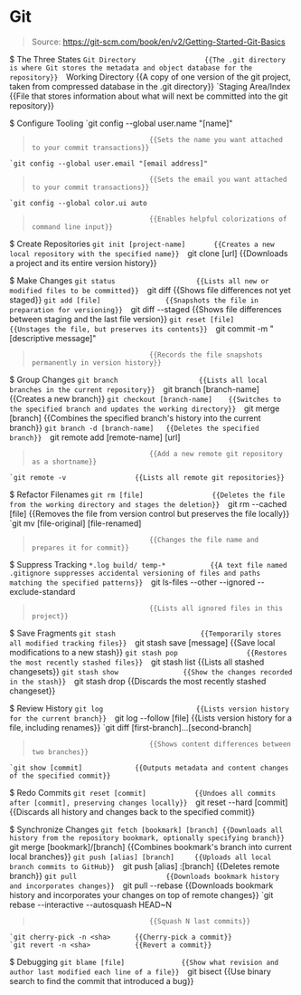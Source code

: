 # Git

> Source: https://git-scm.com/book/en/v2/Getting-Started-Git-Basics

$ The Three States
    `Git Directory                 {{The .git directory is where Git stores the metadata and object database for the repository}} 
    `Working Directory             {{A copy of one version of the git project, taken from compressed database in the .git directory}} 
    `Staging Area/Index            {{File that stores information about what will next be committed into the git repository}} 

$ Configure Tooling
    `git config --global user.name "[name]"
>                                  {{Sets the name you want attached to your commit transactions}} 
    `git config --global user.email "[email address]"
>                                  {{Sets the email you want attached to your commit transactions}} 
    `git config --global color.ui auto
>                                  {{Enables helpful colorizations of command line input}} 

$ Create Repositories
    `git init [project-name]       {{Creates a new local repository with the specified name}} 
    `git clone [url]               {{Downloads a project and its entire version history}} 

$ Make Changes
    `git status                    {{Lists all new or modified files to be committed}} 
    `git diff                      {{Shows file differences not yet staged}} 
    `git add [file]                {{Snapshots the file in preparation for versioning}} 
    `git diff --staged             {{Shows file differences between staging and the last file version}} 
    `git reset [file]              {{Unstages the file, but preserves its contents}} 
    `git commit -m "[descriptive message]"
>                                  {{Records the file snapshots permanently in version history}} 

$ Group Changes
    `git branch                    {{Lists all local branches in the current repository}} 
    `git branch [branch-name]      {{Creates a new branch}} 
    `git checkout [branch-name]    {{Switches to the specified branch and updates the working directory}} 
    `git merge [branch]            {{Combines the specified branch's history into the current branch}} 
    `git branch -d [branch-name]   {{Deletes the specified branch}} 
    `git remote add [remote-name] [url]
>                                  {{Add a new remote git repository as a shortname}} 
    `git remote -v                 {{Lists all remote git repositories}} 

$ Refactor Filenames
    `git rm [file]                 {{Deletes the file from the working directory and stages the deletion}} 
    `git rm --cached [file]        {{Removes the file from version control but preserves the file locally}} 
    `git mv [file-original] [file-renamed]
>                                  {{Changes the file name and prepares it for commit}} 

$ Suppress Tracking
    `*.log build/ temp-*           {{A text file named .gitignore suppresses accidental versioning of files and paths matching the specified patterns}} 
    `git ls-files --other --ignored --exclude-standard
>                                  {{Lists all ignored files in this project}} 

$ Save Fragments
    `git stash                     {{Temporarily stores all modified tracking files}} 
    `git stash save [message]      {{Save local modifications to a new stash}} 
    `git stash pop                 {{Restores the most recently stashed files}} 
    `git stash list                {{Lists all stashed changesets}} 
    `git stash show                {{Show the changes recorded in the stash}} 
    `git stash drop                {{Discards the most recently stashed changeset}} 

$ Review History
    `git log                       {{Lists version history for the current branch}} 
    `git log --follow [file]       {{Lists version history for a file, including renames}} 
    `git diff [first-branch]...[second-branch]
>                                  {{Shows content differences between two branches}} 
    `git show [commit]             {{Outputs metadata and content changes of the specified commit}} 

$ Redo Commits
    `git reset [commit]            {{Undoes all commits after [commit], preserving changes locally}} 
    `git reset --hard [commit]     {{Discards all history and changes back to the specified commit}} 

$ Synchronize Changes
    `git fetch [bookmark] [branch] {{Downloads all history from the repository bookmark, optionally specifying branch}} 
    `git merge [bookmark]/[branch] {{Combines bookmark's branch into current local branches}} 
    `git push [alias] [branch]     {{Uploads all local branch commits to GitHub}} 
    `git push [alias] :[branch]    {{Deletes remote branch}} 
    `git pull                      {{Downloads bookmark history and incorporates changes}} 
    `git pull --rebase             {{Downloads bookmark history and incorporates your changes on top of remote changes}} 
    `git rebase --interactive --autosquash HEAD~N
>                                  {{Squash N last commits}} 
    `git cherry-pick -n <sha>      {{Cherry-pick a commit}} 
    `git revert -n <sha>           {{Revert a commit}} 

$ Debugging
    `git blame [file]              {{Show what revision and author last modified each line of a file}} 
    `git bisect                    {{Use binary search to find the commit that introduced a bug}} 

